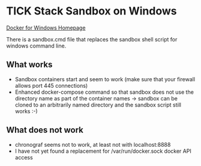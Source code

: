 # TICK Stack Sandbox on Windows

[Docker for Windows Homepage](https://www.docker.com/docker-windows "Docker for Windows")

There is a sandbox.cmd file that replaces the sandbox shell script for windows command line.

## What works

- Sandbox containers start and seem to work (make sure that your firewall allows port 445 connections)
- Enhanced docker-compose command so that sandbox does not use the directory name as part of the container names -> sandbox can be cloned to an arbitrarily named directory and the sandbox script still works :-)

## What does not work

- chronograf seems not to work, at least not with localhost:8888
- I have not yet found a replacement for /var/run/docker.sock docker API access

